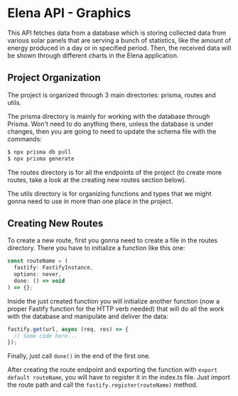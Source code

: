 # Elena API - Graphics

This API fetches data from a database which is storing collected data from various solar panels that are serving a bunch of statistics, like the amount of energy produced in a day or in specified period. Then, the received data will be shown through different charts in the Elena application.

## Project Organization

The project is organized through 3 main directories: prisma, routes and utils.

The prisma directory is mainly for working with the database through Prisma. Won't need to do anything there, unless the database is under changes, then you are going to need to update the schema file with the commands:

```sh
$ npx prisma db pull
$ npx prisma generate
```

The routes directory is for all the endpoints of the project (to create more routes, take a look at the creating new routes section below).

The utils directory is for organizing functions and types that we might gonna need to use in more than one place in the project.

## Creating New Routes

To create a new route, first you gonna need to create a file in the routes directory. There you have to initialize a function like this one:

```js
const routeName = (
  fastify: FastifyInstance,
  options: never,
  done: () => void
) => {};
```

Inside the just created function you will initialize another function (now a proper Fastify function for the HTTP verb needed) that will do all the work with the database and manipulate and deliver the data:

```js
fastify.get(url, async (req, res) => {
  // Some code here...
});
```

Finally, just call `done()` in the end of the first one.

After creating the route endpoint and exporting the function with `export default routeName`, you will have to register it in the index.ts file. Just import the route path and call the `fastify.register(routeName)` method.
